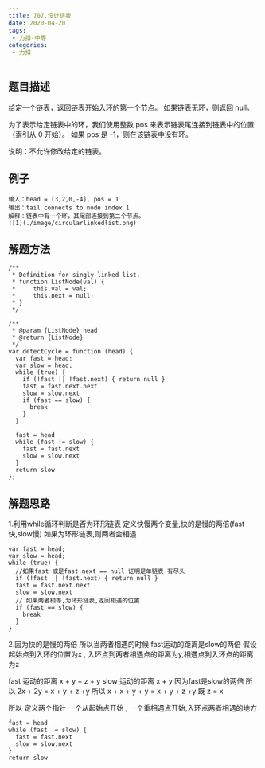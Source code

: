 ```yaml
---
title: 707.设计链表
date: 2020-04-20
tags:
 - 力扣-中等
categories: 
 - 力扣
---
```

## 题目描述
给定一个链表，返回链表开始入环的第一个节点。 如果链表无环，则返回 null。

为了表示给定链表中的环，我们使用整数 pos 来表示链表尾连接到链表中的位置（索引从 0 开始）。 如果 pos 是 -1，则在该链表中没有环。

说明：不允许修改给定的链表。

## 例子
```
输入：head = [3,2,0,-4], pos = 1
输出：tail connects to node index 1
解释：链表中有一个环，其尾部连接到第二个节点。
![1](./image/circularlinkedlist.png)
```

## 解题方法

```
/**
 * Definition for singly-linked list.
 * function ListNode(val) {
 *     this.val = val;
 *     this.next = null;
 * }
 */

/**
 * @param {ListNode} head
 * @return {ListNode}
 */
var detectCycle = function (head) {
  var fast = head;
  var slow = head;
  while (true) {
    if (!fast || !fast.next) { return null }
    fast = fast.next.next
    slow = slow.next
    if (fast == slow) {
      break
    }
  }

  fast = head
  while (fast != slow) {
    fast = fast.next
    slow = slow.next
  }
  return slow
};
```
## 解题思路
1.利用while循环判断是否为环形链表
定义快慢两个变量,快的是慢的两倍(fast快,slow慢)
如果为环形链表,则两者会相遇
```
var fast = head;
var slow = head;
while (true) {
  //如果fast 或是fast.next == null 证明是单链表 有尽头
  if (!fast || !fast.next) { return null }
  fast = fast.next.next
  slow = slow.next
  // 如果两者相等,为环形链表,返回相遇的位置
  if (fast == slow) {
    break
  }
}
```

2.因为快的是慢的两倍  所以当两者相遇的时候
fast运动的距离是slow的两倍 假设起始点到入环的位置为x , 入环点到两者相遇点的距离为y,相遇点到入环点的距离为z 

fast 运动的距离 x + y + z + y
slow 运动的距离 x + y
因为fast是slow的两倍  所以  2x + 2y = x + y + z +y
所以 x + x + y + y = x + y + z +y 既 z = x

所以 定义两个指针 一个从起始点开始 , 一个重相遇点开始,入环点两者相遇的地方

```
fast = head
while (fast != slow) {
  fast = fast.next
  slow = slow.next
}
return slow
```


